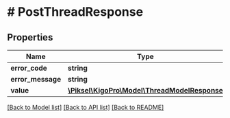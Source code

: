 # # PostThreadResponse

## Properties

Name | Type | Description | Notes
------------ | ------------- | ------------- | -------------
**error_code** | **string** |  | [optional]
**error_message** | **string** |  | [optional]
**value** | [**\Piksel\KigoPro\Model\ThreadModelResponse**](ThreadModelResponse.md) |  | [optional]

[[Back to Model list]](../../README.md#models) [[Back to API list]](../../README.md#endpoints) [[Back to README]](../../README.md)
